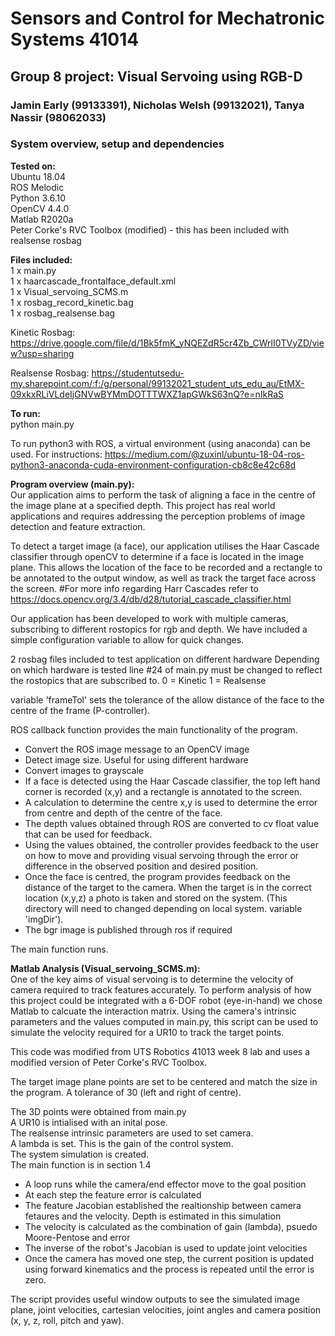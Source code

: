 # Sensors and Control for Mechatronic Systems 41014
## Group 8 project: Visual Servoing using RGB-D
### Jamin Early (99133391), Nicholas Welsh (99132021), Tanya Nassir (98062033)
  
### System overview, setup and dependencies

**Tested on:**  
Ubuntu 18.04    
ROS Melodic   
Python 3.6.10   
OpenCV 4.4.0   
Matlab R2020a   
Peter Corke's RVC Toolbox (modified) - this has been included with realsense rosbag   
  
**Files included:**  
1 x main.py  
1 x haarcascade_frontalface_default.xml  
1 x Visual_servoing_SCMS.m  
1 x rosbag_record_kinetic.bag  
1 x rosbag_realsense.bag   

Kinetic Rosbag:
https://drive.google.com/file/d/1Bk5fmK_yNQEZdR5cr4Zb_CWrlI0TVyZD/view?usp=sharing  
  
Realsense Rosbag:
https://studentutsedu-my.sharepoint.com/:f:/g/personal/99132021_student_uts_edu_au/EtMX-09xkxRLiVLdeIjGNVwBYMmDOTTTWXZ1apGWkS63nQ?e=nIkRaS
  
**To run:**  
python main.py  
  
To run python3 with ROS, a virtual environment (using anaconda) can be used. For instructions: https://medium.com/@zuxinl/ubuntu-18-04-ros-python3-anaconda-cuda-environment-configuration-cb8c8e42c68d      
  
**Program overview (main.py):**  
Our application aims to perform the task of aligning a face in the centre of the image plane at a specified depth.
This project has real world applications and requires addressing the perception problems of image detection and feature extraction.

To detect a target image (a face), our application utilises the Haar Cascade classifier through openCV to determine if a face is located in the image plane. This allows the location of the face to be recorded and a rectangle to be annotated to the output window, as well as track the target face across the screen.
#For more info regarding Harr Cascades refer to https://docs.opencv.org/3.4/db/d28/tutorial_cascade_classifier.html

Our application has been developed to work with multiple cameras, subscribing to different rostopics for rgb and depth. We have included a simple configuration variable to allow for quick changes. 

2 rosbag files included to test application on different hardware
Depending on which hardware is tested line #24 of main.py must be changed to reflect the rostopics that are subscribed to.
0 = Kinetic
1 = Realsense

variable 'frameTol' sets the tolerance of the allow distance of the face to the centre of the frame (P-controller).

ROS callback function provides the main functionality of the program.
 - Convert the ROS image message to an OpenCV image
 - Detect image size. Useful for using different hardware
 - Convert images to grayscale
 - If a face is detected using the Haar Cascade classifier, the top left hand corner is recorded (x,y) and a rectangle is annotated 
   to the screen.
 - A calculation to determine the centre x,y is used to determine the error from centre and depth of the centre of the face.
 - The depth values obtained through ROS are converted to cv float value that can be used for feedback.
 - Using the values obtained, the controller provides feedback to the user on how to move and providing visual servoing through the error or difference in the observed position and desired position.
 - Once the face is centred, the program provides feedback on the distance of the target to the camera. When the target is in the correct location (x,y,z) a photo is taken and stored on the system. (This directory will need to changed depending on local system.    variable 'imgDir').
 - The bgr image is published through ros if required

The main function runs.
 

**Matlab Analysis (Visual_servoing_SCMS.m):**  
One of the key aims of visual servoing is to determine the velocity of camera required to track features accurately. 
To perform analysis of how this project could be integrated with a 6-DOF robot (eye-in-hand) we chose Matlab to calcuate the interaction matrix. Using the camera's intrinsic parameters and the values computed in main.py, this script can be used to simulate the velocity required for a UR10 to track the target points.  
  
This code was modified from UTS Robotics 41013 week 8 lab and uses a modified version of Peter Corke's RVC Toolbox.  
  
The target image plane points are set to be centered and match the size in the program. A tolerance of 30 (left and right of centre).
  
The 3D points were obtained from main.py  
A UR10 is intialised with an inital pose.  
The realsense intrinsic parameters are used to set camera.  
A lambda is set. This is the gain of the control system.  
The system simulation is created.  
The main function is in section 1.4   
 - A loop runs while the camera/end effector move to the goal position  
 - At each step the feature error is calculated  
 - The feature Jacobian established the realtionship between camera fetaures and the velocity. Depth is estimated in this simulation   
 - The velocity is calculated as the combination of gain (lambda), psuedo Moore-Pentose and error
 - The inverse of the robot's Jacobian is used to update joint velocities
 - Once the camera has moved one step, the current position is updated using forward kinematics and the process is repeated until the    error is zero. 
  
  The script provides useful window outputs to see the simulated image plane, joint velocities, cartesian velocities, joint angles and camera position (x, y, z, roll, pitch and yaw).





